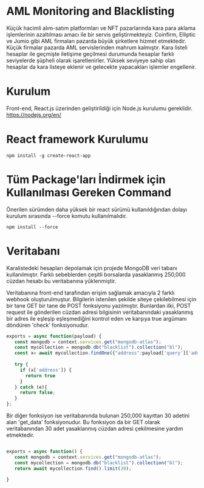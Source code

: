 
# AML Monitoring and Blacklisting

  Küçük hacimli alım-satım platformları ve NFT pazarlarında kara para aklama işlemlerinin azaltılması amacı ile bir servis geliştirmekteyiz. Coinfirm, Elliptic ve Jumio gibi AML firmaları pazarda büyük şirketlere hizmet etmektedir. Küçük firmalar pazarda AML servislerinden mahrum kalmıştır. Kara listeli hesaplar ile geçmişte iletişime geçilmesi durumunda hesaplar farklı seviyelerde şüpheli olarak işaretlenirler. Yüksek seviyeye sahip olan hesaplar da kara listeye eklenir ve gelecekte yapacakları işlemler engellenir.
# Kurulum
Front-end, React.js üzerinden geliştirildiği için Node.js kurulumu gereklidir.
https://nodejs.org/en/
# React framework Kurulumu
````
npm install -g create-react-app
````
# Tüm Package'ları İndirmek için Kullanılması Gereken Command  
Önerilen sürümden daha yüksek bir react sürümü kullanıldığından dolayı kurulum sırasında --force komutu kullanılmalıdır.
````
npm install --force
````

# Veritabanı

  Karalistedeki hesapları depolamak için projede MongoDB veri tabanı kullanılmıştır. Farklı sebeblerden çeşitli borsalarda yasaklanmış 250,000 cüzdan hesabı bu veritabanına yüklenmiştir.

  Veritabanına front-end tarafından erişim sağlamak amacıyla 2 farklı webhook oluşturulmuştur. Bilgilerin istenilen şekilde siteye çekilebilmesi için bir tane GET bir tane de POST fonksiyonu yazılmıştır. Bunlardan ilki, POST request ile gönderilen cüzdan adresi bilgisinin veritabanındaki yasaklanmış bir adres ile eşleşip eşleşmediğini kontrol eden ve karşıya true argümanı döndüren 'check' fonksiyonudur. 
  
```js
exports = async function(payload) {
   const mongodb = context.services.get("mongodb-atlas");
   const mycollection = mongodb.db("blacklist").collection("bl");
   const x= await mycollection.findOne({"address":payload['query']['address']});
   
   try {
     if (x['address']) {
       return true
     }
   } catch (e){
     return false;
   }
};

```

  Bir diğer fonksiyon ise veritabanında bulunan 250,000 kayıttan 30 adetini alan 'get_data' fonksiyonudur. Bu fonksiyon da bir GET olarak veritabanından 30 adet yasaklanmış cüzdan adresi çekilmesine yardım etmektedir.
  
```js

exports = async function() {
   const mongodb = context.services.get("mongodb-atlas");
   const mycollection = mongodb.db("blacklist").collection("bl");
   return await mycollection.find().limit(30);
   
}

```
